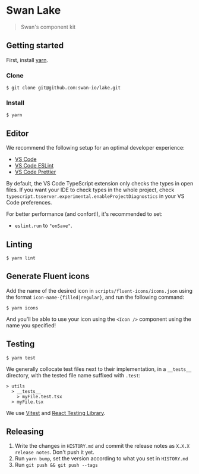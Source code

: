 # Swan Lake

> Swan's component kit

## Getting started

First, install [yarn](https://yarnpkg.com/en/docs/install).

### Clone

```console
$ git clone git@github.com:swan-io/lake.git
```

### Install

```console
$ yarn
```

## Editor

We recommend the following setup for an optimal developer experience:

- [VS Code](https://code.visualstudio.com)
- [VS Code ESLint](https://marketplace.visualstudio.com/items?itemName=dbaeumer.vscode-eslint)
- [VS Code Prettier](https://marketplace.visualstudio.com/items?itemName=esbenp.prettier-vscode)

By default, the VS Code TypeScript extension only checks the types in open files. If you want your IDE to check types in the whole project, check `typescript.tsserver.experimental.enableProjectDiagnostics` in your VS Code preferences.

For better performance (and confort!), it's recommended to set:

- `eslint.run` to `"onSave"`.

## Linting

```console
$ yarn lint
```

## Generate Fluent icons

Add the name of the desired icon in `scripts/fluent-icons/icons.json` using the format `icon-name-{filled|regular}`, and run the following command:

```console
$ yarn icons
```

And you'll be able to use your icon using the `<Icon />` component using the name you specified!

## Testing

```console
$ yarn test
```

We generally collocate test files next to their implementation, in a `__tests__` directory, with the tested file name suffixed with `.test`:

```
> utils
  > __tests__
    > myFile.test.tsx
  > myFile.tsx
```

We use [Vitest](https://vitest.dev/api/) and [React Testing Library](https://testing-library.com/docs/react-testing-library/intro/).

## Releasing

1. Write the changes in `HISTORY.md` and commit the release notes as `X.X.X release notes`. Don't push it yet.
2. Run `yarn bump`, set the version according to what you set in `HISTORY.md`
3. Run `git push && git push --tags`
